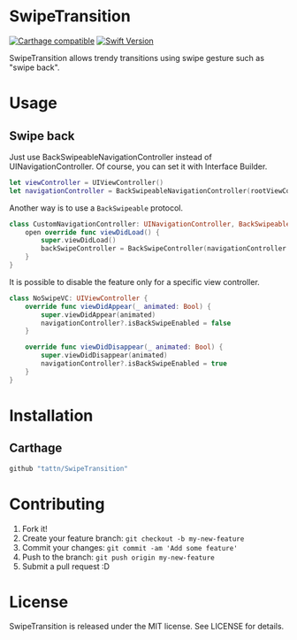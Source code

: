 SwipeTransition
===

[![Carthage compatible](https://img.shields.io/badge/Carthage-compatible-4BC51D.svg?style=flat)](https://github.com/Carthage/Carthage)
[![Swift Version](https://img.shields.io/badge/Swift-4-F16D39.svg)](https://developer.apple.com/swift)

SwipeTransition allows trendy transitions using swipe gesture such as "swipe back".

# Usage

## Swipe back

Just use BackSwipeableNavigationController instead of UINavigationController. Of course, you can set it with Interface Builder.

```swift
let viewController = UIViewController()
let navigationController = BackSwipeableNavigationController(rootViewControlelr: viewController)
````

Another way is to use a `BackSwipeable` protocol.

```swift
class CustomNavigationController: UINavigationController, BackSwipeable {
    open override func viewDidLoad() {
        super.viewDidLoad()
        backSwipeController = BackSwipeController(navigationController: self)
    }
}
```

It is possible to disable the feature only for a specific view controller.

```swift
class NoSwipeVC: UIViewController {
    override func viewDidAppear(_ animated: Bool) {
        super.viewDidAppear(animated)
        navigationController?.isBackSwipeEnabled = false
    }

    override func viewDidDisappear(_ animated: Bool) {
        super.viewDidDisappear(animated)
        navigationController?.isBackSwipeEnabled = true
    }
}
```

# Installation

## Carthage

```ruby
github "tattn/SwipeTransition"
```


# Contributing

1. Fork it!
2. Create your feature branch: `git checkout -b my-new-feature`
3. Commit your changes: `git commit -am 'Add some feature'`
4. Push to the branch: `git push origin my-new-feature`
5. Submit a pull request :D

# License

SwipeTransition is released under the MIT license. See LICENSE for details.
